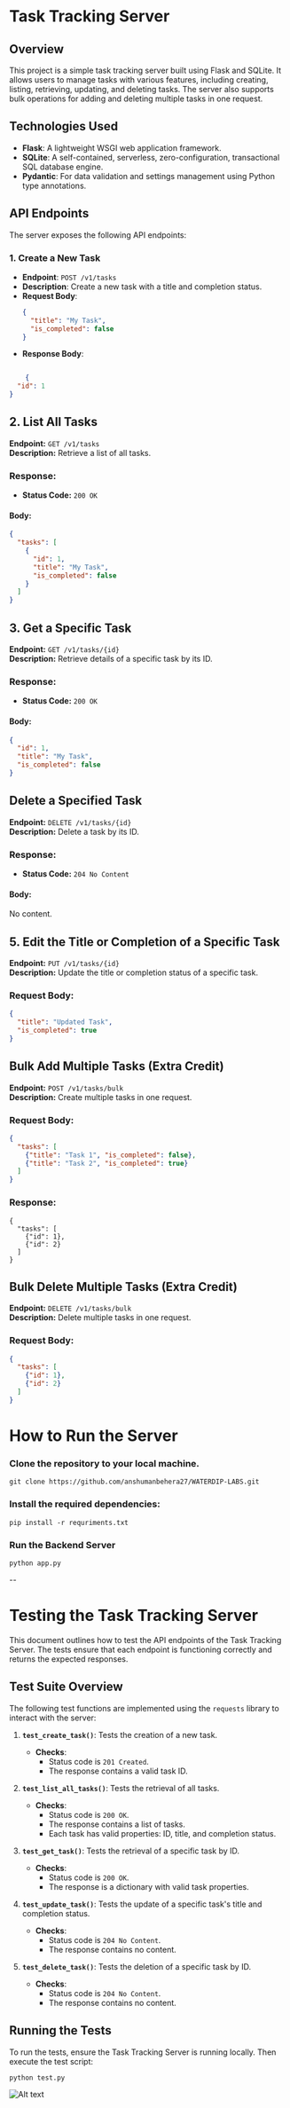 # Task Tracking Server

## Overview

This project is a simple task tracking server built using Flask and SQLite. It allows users to manage tasks with various features, including creating, listing, retrieving, updating, and deleting tasks. The server also supports bulk operations for adding and deleting multiple tasks in one request.

## Technologies Used

- **Flask**: A lightweight WSGI web application framework.
- **SQLite**: A self-contained, serverless, zero-configuration, transactional SQL database engine.
- **Pydantic**: For data validation and settings management using Python type annotations.

## API Endpoints

The server exposes the following API endpoints:

### 1. Create a New Task

- **Endpoint**: `POST /v1/tasks`
- **Description**: Create a new task with a title and completion status.
- **Request Body**:
  ```json
  {
    "title": "My Task",
    "is_completed": false
  }

- **Response Body**:
```json

    {
  "id": 1
}
```
## 2. List All Tasks

**Endpoint:** `GET /v1/tasks`  
**Description:** Retrieve a list of all tasks.

### Response:

- **Status Code:** `200 OK`
  
#### Body:
```json
{
  "tasks": [
    {
      "id": 1,
      "title": "My Task",
      "is_completed": false
    }
  ]
}
```
## 3. Get a Specific Task

**Endpoint:** `GET /v1/tasks/{id}`  
**Description:** Retrieve details of a specific task by its ID.

### Response:

- **Status Code:** `200 OK`
  
#### Body:
```json
{
  "id": 1,
  "title": "My Task",
  "is_completed": false
}
```
## Delete a Specified Task

**Endpoint:** `DELETE /v1/tasks/{id}`  
**Description:** Delete a task by its ID.

### Response:

- **Status Code:** `204 No Content`
  
#### Body:
No content.
## 5. Edit the Title or Completion of a Specific Task

**Endpoint:** `PUT /v1/tasks/{id}`  
**Description:** Update the title or completion status of a specific task.

### Request Body:
```json
{
  "title": "Updated Task",
  "is_completed": true
}
```
## Bulk Add Multiple Tasks (Extra Credit)

**Endpoint:** `POST /v1/tasks/bulk`  
**Description:** Create multiple tasks in one request.

### Request Body:
```json
{
  "tasks": [
    {"title": "Task 1", "is_completed": false},
    {"title": "Task 2", "is_completed": true}
  ]
}
```
### Response:
```
{
  "tasks": [
    {"id": 1},
    {"id": 2}
  ]
}
```
## Bulk Delete Multiple Tasks (Extra Credit)

**Endpoint:** `DELETE /v1/tasks/bulk`  
**Description:** Delete multiple tasks in one request.

### Request Body:
```json
{
  "tasks": [
    {"id": 1},
    {"id": 2}
  ]
}
```

# How to Run the Server
### Clone the repository to your local machine.

```
git clone https://github.com/anshumanbehera27/WATERDIP-LABS.git
```
### Install the required dependencies:
```
pip install -r requriments.txt
```
### Run the Backend Server 
```
python app.py
```
--
# Testing the Task Tracking Server

This document outlines how to test the API endpoints of the Task Tracking Server. The tests ensure that each endpoint is functioning correctly and returns the expected responses.

## Test Suite Overview

The following test functions are implemented using the `requests` library to interact with the server:

1. **`test_create_task()`**: Tests the creation of a new task.
   - **Checks**:
     - Status code is `201 Created`.
     - The response contains a valid task ID.

2. **`test_list_all_tasks()`**: Tests the retrieval of all tasks.
   - **Checks**:
     - Status code is `200 OK`.
     - The response contains a list of tasks.
     - Each task has valid properties: ID, title, and completion status.

3. **`test_get_task()`**: Tests the retrieval of a specific task by ID.
   - **Checks**:
     - Status code is `200 OK`.
     - The response is a dictionary with valid task properties.

4. **`test_update_task()`**: Tests the update of a specific task's title and completion status.
   - **Checks**:
     - Status code is `204 No Content`.
     - The response contains no content.

5. **`test_delete_task()`**: Tests the deletion of a specific task by ID.
   - **Checks**:
     - Status code is `204 No Content`.
     - The response contains no content.

## Running the Tests

To run the tests, ensure the Task Tracking Server is running locally. Then execute the test script:

```
python test.py
```
![Alt text](images/test.png)

